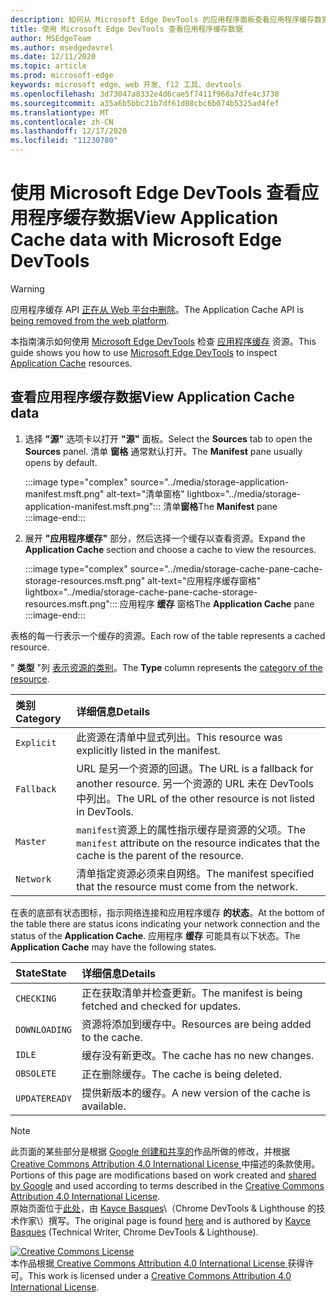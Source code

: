 ```yaml
---
description: 如何从 Microsoft Edge DevTools 的应用程序面板查看应用程序缓存数据。
title: 使用 Microsoft Edge DevTools 查看应用程序缓存数据
author: MSEdgeTeam
ms.author: msedgedevrel
ms.date: 12/11/2020
ms.topic: article
ms.prod: microsoft-edge
keywords: microsoft edge、web 开发、f12 工具、devtools
ms.openlocfilehash: 3d73047a8332e4d6cae5f7411f968a7dfe4c3738
ms.sourcegitcommit: a35a6b5bbc21b7df61d08cbc6b074b5325ad4fef
ms.translationtype: MT
ms.contentlocale: zh-CN
ms.lasthandoff: 12/17/2020
ms.locfileid: "11230780"
---
```

<!-- Copyright Kayce Basques 

   Licensed under the Apache License, Version 2.0 (the "License");
   you may not use this file except in compliance with the License.
   You may obtain a copy of the License at

       https://www.apache.org/licenses/LICENSE-2.0

   Unless required by applicable law or agreed to in writing, software
   distributed under the License is distributed on an "AS IS" BASIS,
   WITHOUT WARRANTIES OR CONDITIONS OF ANY KIND, either express or implied.
   See the License for the specific language governing permissions and
   limitations under the License.  -->  

# <span data-ttu-id="b6b6a-104">使用 Microsoft Edge DevTools 查看应用程序缓存数据</span><span class="sxs-lookup"><span data-stu-id="b6b6a-104">View Application Cache data with Microsoft Edge DevTools</span></span>  

> [!WARNING]
> <span data-ttu-id="b6b6a-105">应用程序缓存 API [正在从 Web 平台中删除][HTMLStandardOfflineWebApplications]。</span><span class="sxs-lookup"><span data-stu-id="b6b6a-105">The Application Cache API is [being removed from the web platform][HTMLStandardOfflineWebApplications].</span></span>  

<span data-ttu-id="b6b6a-106">本指南演示如何使用 [Microsoft Edge DevTools][MicrosoftEdgeDevTools] 检查 [应用程序缓存][MDNWebAPIsWindowApplicationCache] 资源。</span><span class="sxs-lookup"><span data-stu-id="b6b6a-106">This guide shows you how to use [Microsoft Edge DevTools][MicrosoftEdgeDevTools] to inspect [Application Cache][MDNWebAPIsWindowApplicationCache] resources.</span></span>  

## <span data-ttu-id="b6b6a-107">查看应用程序缓存数据</span><span class="sxs-lookup"><span data-stu-id="b6b6a-107">View Application Cache data</span></span>  

1.  <span data-ttu-id="b6b6a-108">选择 **"源"** 选项卡以打开 **"源"** 面板。</span><span class="sxs-lookup"><span data-stu-id="b6b6a-108">Select the **Sources** tab to open the **Sources** panel.</span></span>  <span data-ttu-id="b6b6a-109">清单 **窗格** 通常默认打开。</span><span class="sxs-lookup"><span data-stu-id="b6b6a-109">The **Manifest** pane usually opens by default.</span></span>  
    
    :::image type="complex" source="../media/storage-application-manifest.msft.png" alt-text="清单窗格" lightbox="../media/storage-application-manifest.msft.png":::
       <span data-ttu-id="b6b6a-111">清单**窗格**</span><span class="sxs-lookup"><span data-stu-id="b6b6a-111">The **Manifest** pane</span></span>  
    :::image-end:::  

1.  <span data-ttu-id="b6b6a-112">展开 **"应用程序缓存"** 部分，然后选择一个缓存以查看资源。</span><span class="sxs-lookup"><span data-stu-id="b6b6a-112">Expand the **Application Cache** section and choose a cache to view the resources.</span></span>  
    
    :::image type="complex" source="../media/storage-cache-pane-cache-storage-resources.msft.png" alt-text="应用程序缓存窗格" lightbox="../media/storage-cache-pane-cache-storage-resources.msft.png":::
       <span data-ttu-id="b6b6a-114">应用程序 **缓存** 窗格</span><span class="sxs-lookup"><span data-stu-id="b6b6a-114">The **Application Cache** pane</span></span>  
    :::image-end:::  

<span data-ttu-id="b6b6a-115">表格的每一行表示一个缓存的资源。</span><span class="sxs-lookup"><span data-stu-id="b6b6a-115">Each row of the table represents a cached resource.</span></span>  

<span data-ttu-id="b6b6a-116">" **类型** "列 [表示资源的类别][MDNHTMLResourcesInAnApplicationCache]。</span><span class="sxs-lookup"><span data-stu-id="b6b6a-116">The **Type** column represents the [category of the resource][MDNHTMLResourcesInAnApplicationCache].</span></span>  

| <span data-ttu-id="b6b6a-117">类别</span><span class="sxs-lookup"><span data-stu-id="b6b6a-117">Category</span></span> | <span data-ttu-id="b6b6a-118">详细信息</span><span class="sxs-lookup"><span data-stu-id="b6b6a-118">Details</span></span> |  
|:--- |:--- |  
| `Explicit` | <span data-ttu-id="b6b6a-119">此资源在清单中显式列出。</span><span class="sxs-lookup"><span data-stu-id="b6b6a-119">This resource was explicitly listed in the manifest.</span></span> |  
| `Fallback` | <span data-ttu-id="b6b6a-120">URL 是另一个资源的回退。</span><span class="sxs-lookup"><span data-stu-id="b6b6a-120">The URL is a fallback for another resource.</span></span>  <span data-ttu-id="b6b6a-121">另一个资源的 URL 未在 DevTools 中列出。</span><span class="sxs-lookup"><span data-stu-id="b6b6a-121">The URL of the other resource is not listed in DevTools.</span></span> |  
| `Master` | <span data-ttu-id="b6b6a-122">`manifest`资源上的属性指示缓存是资源的父项。</span><span class="sxs-lookup"><span data-stu-id="b6b6a-122">The `manifest` attribute on the resource indicates that the cache is the parent of the resource.</span></span> |  
| `Network` | <span data-ttu-id="b6b6a-123">清单指定资源必须来自网络。</span><span class="sxs-lookup"><span data-stu-id="b6b6a-123">The manifest specified that the resource must come from the network.</span></span> |  

<!--todo:  replace "Master" phrasing if possible.  -->  

<span data-ttu-id="b6b6a-124">在表的底部有状态图标，指示网络连接和应用程序缓存 **的状态**。</span><span class="sxs-lookup"><span data-stu-id="b6b6a-124">At the bottom of the table there are status icons indicating your network connection and the status of the **Application Cache**.</span></span>  <span data-ttu-id="b6b6a-125">应用程序 **缓存** 可能具有以下状态。</span><span class="sxs-lookup"><span data-stu-id="b6b6a-125">The **Application Cache** may have the following states.</span></span>  

| <span data-ttu-id="b6b6a-126">State</span><span class="sxs-lookup"><span data-stu-id="b6b6a-126">State</span></span> | <span data-ttu-id="b6b6a-127">详细信息</span><span class="sxs-lookup"><span data-stu-id="b6b6a-127">Details</span></span> |  
|:--- |:--- |  
| `CHECKING` | <span data-ttu-id="b6b6a-128">正在获取清单并检查更新。</span><span class="sxs-lookup"><span data-stu-id="b6b6a-128">The manifest is being fetched and checked for updates.</span></span> |  
| `DOWNLOADING` | <span data-ttu-id="b6b6a-129">资源将添加到缓存中。</span><span class="sxs-lookup"><span data-stu-id="b6b6a-129">Resources are being added to the cache.</span></span> |  
| `IDLE` | <span data-ttu-id="b6b6a-130">缓存没有新更改。</span><span class="sxs-lookup"><span data-stu-id="b6b6a-130">The cache has no new changes.</span></span> |  
| `OBSOLETE` | <span data-ttu-id="b6b6a-131">正在删除缓存。</span><span class="sxs-lookup"><span data-stu-id="b6b6a-131">The cache is being deleted.</span></span> |  
| `UPDATEREADY` |  <span data-ttu-id="b6b6a-132">提供新版本的缓存。</span><span class="sxs-lookup"><span data-stu-id="b6b6a-132">A new version of the cache is available.</span></span> |  

<!-- links -->  

[MicrosoftEdgeDevTools]: ../../devtools-guide-chromium/index.md "Microsoft Edge (Chromium) 开发人员工具 |Microsoft Docs"  

[HTMLStandardOfflineWebApplications]: https://html.spec.whatwg.org/multipage/offline.html#offline "脱机 Web 应用程序 - HTML Standard"  

[MDNHTMLResourcesInAnApplicationCache]: https://developer.mozilla.org/docs/Web/HTML/Using_the_application_cache#Resources_in_an_application_cache "应用程序缓存中的资源 |MDN"  
[MDNWebAPIsWindowApplicationCache]: https://developer.mozilla.org/docs/Web/API/Window/applicationCache "Window.applicationCache - Web API |MDN"  

> [!NOTE]
> <span data-ttu-id="b6b6a-137">此页面的某些部分是根据 [Google 创建和共享的][GoogleSitePolicies]作品所做的修改，并根据[ Creative Commons Attribution 4.0 International License ][CCA4IL]中描述的条款使用。</span><span class="sxs-lookup"><span data-stu-id="b6b6a-137">Portions of this page are modifications based on work created and [shared by Google][GoogleSitePolicies] and used according to terms described in the [Creative Commons Attribution 4.0 International License][CCA4IL].</span></span>  
> <span data-ttu-id="b6b6a-138">原始页面位于[此处](https://developers.google.com/web/tools/chrome-devtools/storage/applicationcache)，由 [Kayce Basques][KayceBasques]\（Chrome DevTools \& Lighthouse 的技术作家\）撰写。</span><span class="sxs-lookup"><span data-stu-id="b6b6a-138">The original page is found [here](https://developers.google.com/web/tools/chrome-devtools/storage/applicationcache) and is authored by [Kayce Basques][KayceBasques] \(Technical Writer, Chrome DevTools \& Lighthouse\).</span></span>  

[![Creative Commons License][CCby4Image]][CCA4IL]  
<span data-ttu-id="b6b6a-140">本作品根据[ Creative Commons Attribution 4.0 International License ][CCA4IL]获得许可。</span><span class="sxs-lookup"><span data-stu-id="b6b6a-140">This work is licensed under a [Creative Commons Attribution 4.0 International License][CCA4IL].</span></span>  

[CCA4IL]: https://creativecommons.org/licenses/by/4.0  
[CCby4Image]: https://i.creativecommons.org/l/by/4.0/88x31.png  
[GoogleSitePolicies]: https://developers.google.com/terms/site-policies  
[KayceBasques]: https://developers.google.com/web/resources/contributors/kaycebasques  
